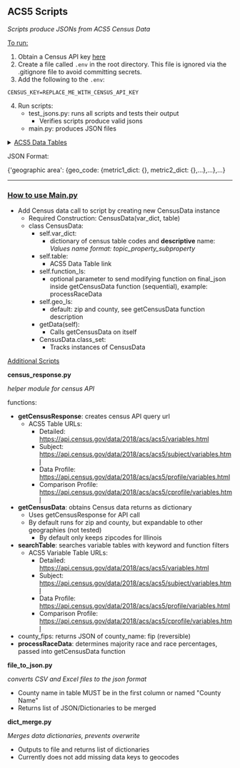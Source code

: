 <h2>ACS5 Scripts</h2>

*Scripts produce JSONs from ACS5 Census Data*

<u>To run:</u>

1. Obtain a Census API key [here](https://api.census.gov/data/key_signup.html)
2. Create a file called `.env` in the root directory. This file is ignored via the .gitignore file to avoid committing secrets.
3. Add the following to the `.env`:
```
CENSUS_KEY=REPLACE_ME_WITH_CENSUS_API_KEY
```
4. Run scripts:
   - test_jsons.py: runs all scripts and tests their output
     - Verifies scripts produce valid jsons
   - main.py: produces JSON files

<details>
<summary><u>ACS5 Data Tables</u></summary>

 - Detailed: https://api.census.gov/data/2018/acs/acs5?
   - "Most detailed cross-tabulations"
 - Subject: https://api.census.gov/data/2018/acs/acs5/subject?
   - "Overview of estimates available in a particular topic"
 - Data Profile: https://api.census.gov/data/2018/acs/acs5/profile?
   - "Broad social, economic, housing, and demographic information"
 - Comparison Profile: https://api.census.gov/data/2018/acs/acs5/cprofile?
   - "Similar to data profiles but include comparisons with past-year data"
</details>

JSON Format:

{'geographic area': {geo_code: {metric1_dict: {}, metric2_dict: {},...},...},...}

<hr>
<h3><u>How to use Main.py</u></h3>

- Add Census data call to script by creating new CensusData instance
  - Required Construction: CensusData(var_dict, table)
  - class CensusData:
    - self.var_dict:
      - dictionary of census table codes and **descriptive** name: *Values name format: topic_property_subproperty*
    - self.table:
      - ACS5 Data Table link
    - self.function_ls: 
      - optional parameter to send modifying function on final_json inside getCensusData function (sequential), example: processRaceData
    - self.geo_ls:
      - default: zip and county, see getCensusData function description
    - getData(self):
      - Calls getCensusData on itself
    - CensusData.class_set:
      - Tracks instances of CensusData


<u>Additional Scripts</u>

**census_response.py**

*helper module for census API*

functions:

- **getCensusResponse**: creates census API query url
  - ACS5 Table URLs:
    - Detailed: https://api.census.gov/data/2018/acs/acs5/variables.html
    - Subject: https://api.census.gov/data/2018/acs/acs5/subject/variables.html
    - Data Profile: https://api.census.gov/data/2018/acs/acs5/profile/variables.html
    - Comparison Profile: https://api.census.gov/data/2018/acs/acs5/cprofile/variables.html
- **getCensusData**: obtains Census data returns as dictionary
  - Uses getCensusResponse for API call
  - By default runs for zip and county, but expandable to other geographies (not tested)
    - By default only keeps zipcodes for Illinois
- **searchTable**: searches variable tables with keyword and function filters
  - ACS5 Variable Table URLs:
    - Detailed: https://api.census.gov/data/2018/acs/acs5/variables.html
    - Subject: https://api.census.gov/data/2018/acs/acs5/subject/variables.html
    - Data Profile: https://api.census.gov/data/2018/acs/acs5/profile/variables.html
    - Comparison Profile: https://api.census.gov/data/2018/acs/acs5/cprofile/variables.html
- county_fips: returns JSON of county_name: fip (reversible)
- **processRaceData**: determines majority race and race percentages, passed into getCensusData function

**file_to_json.py**

*converts CSV and Excel files to the json format*

- County name in table MUST be in the first column or named "County Name"
- Returns list of JSON/Dictionaries to be merged

**dict_merge.py**

*Merges data dictionaries, prevents overwrite*
- Outputs to file and returns list of dictionaries
- Currently does not add missing data keys to geocodes
